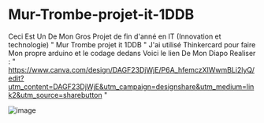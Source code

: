 # Mur-Trombe-projet-it-1DDB
Ceci Est Un De Mon Gros Projet de fin d'anné en IT (Innovation et technologie) " Mur Trombe projet it 1DDB " J'ai utilisé Thinkercard pour faire Mon propre arduino et le codage dedans 
Voici le lien De Mon Diapo Realiser : " https://www.canva.com/design/DAGF23DjWjE/P6A_hfemczXlWwmBLi2lyQ/edit?utm_content=DAGF23DjWjE&utm_campaign=designshare&utm_medium=link2&utm_source=sharebutton "








![image](https://github.com/user-attachments/assets/46750ad3-6396-4e54-bdbc-7c2e8278cf9d)
